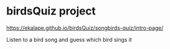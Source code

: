 # birdsQuiz project

https://ekalape.github.io/birdsQuiz/songbirds-quiz/intro-page/

Listen to a bird song and guess which bird sings it
